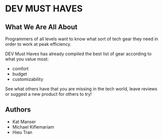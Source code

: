 # DEV MUST HAVES

## What We Are All About

Programmers of all levels want to know what sort of tech gear they need in order to work at peak efficiency.

DEV Must Haves has already compiled the best list of gear according to what you value most:
* comfort
* budget
* customizability

See what others have that you are missing in the tech world, leave reviews or suggest a new product for others to try!

## Authors
* Kat Manser
* Michael Kiflemariam
* Hieu Tran